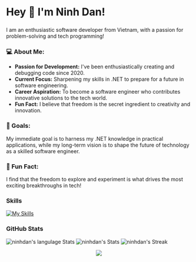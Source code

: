 <h1 align="left">Hey 👋 I'm Ninh Dan!</h3>

###
<p align="left">I am an enthusiastic software developer from Vietnam, with a passion for problem-solving and tech programming! </p>

### 💻 About Me:
- **Passion for Development:** I've been enthusiastically creating and debugging code since 2020.
- **Current Focus:** Sharpening my skills in .NET to prepare for a future in software engineering.
- **Career Aspiration:** To become a software engineer who contributes innovative solutions to the tech world.
- **Fun Fact:** I believe that freedom is the secret ingredient to creativity and innovation.

### 🎯 Goals:
My immediate goal is to harness my .NET knowledge in practical applications, while my long-term vision is to shape the future of technology as a skilled software engineer.

### 🌟 Fun Fact:
I find that the freedom to explore and experiment is what drives the most exciting breakthroughs in tech!

### Skills
[![My Skills](https://skillicons.dev/icons?i=html,css,js,wasm,bootstrap,tailwind,cs,dotnet,git,github,go,postgres,mysql,ksqlite,azure,postman,visualstudio,vscode,figma)](https://skillicons.dev)
### GitHub Stats
![ninhdan's langulage Stats](https://github-readme-stats.vercel.app/api/top-langs/?username=ninhdan&theme=tokyonight&show_icons=true&hide_border=false&layout=compact)
![ninhdan's Stats](https://github-readme-stats.vercel.app/api?username=ninhdan&theme=tokyonight&show_icons=true&hide_border=false&count_private=true)
![ninhdan's Streak](https://github-readme-streak-stats.herokuapp.com/?user=ninhdan&theme=tokyonight&hide_border=false)

<p align="center">
  <img src="https://github-readme-streak-stats.herokuapp.com/?user=ninhdan&theme=tokyonight&hide_border=false"/>
</p>


